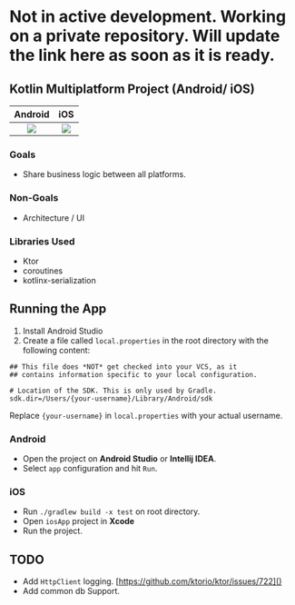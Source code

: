 
# Not in active development. Working on a private repository. Will update the link here as soon as it is ready.


## Kotlin Multiplatform Project (Android/ iOS)

Android           | iOS
:-------------------------:|:-------------------------:
![](https://cdn-images-1.medium.com/max/1600/1*IObkWN_iHaK9VWzE6NOZ5A.gif)  |  ![](https://cdn-images-1.medium.com/max/1600/1*ar5dtKKjUlOr_JmxZm04hw.gif)



### Goals

* Share business logic between all platforms.


### Non-Goals

* Architecture / UI

### Libraries Used

* Ktor
* coroutines
* kotlinx-serialization


## Running the App

1. Install Android Studio
2. Create a file called `local.properties` in the root directory with the following content:

```
## This file does *NOT* get checked into your VCS, as it
## contains information specific to your local configuration.

# Location of the SDK. This is only used by Gradle.
sdk.dir=/Users/{your-username}/Library/Android/sdk
```
Replace `{your-username}` in `local.properties` with your actual username.

### Android
* Open the project on **Android Studio** or **Intellij IDEA**.
* Select `app` configuration and hit `Run`. 

### iOS
* Run `./gradlew build -x test` on root directory.
* Open `iosApp` project in **Xcode**
* Run the project.

## TODO
* Add `HttpClient` logging. [https://github.com/ktorio/ktor/issues/722]()
* Add common db Support.
